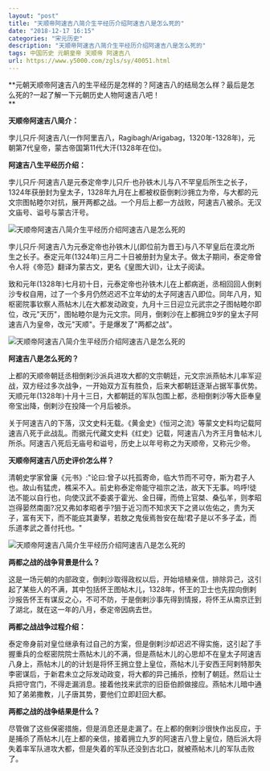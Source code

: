 ```yaml
---
layout: "post"
title: "天顺帝阿速吉八简介生平经历介绍阿速吉八是怎么死的"
date: "2018-12-17 16:15"
categories: "宋元历史"
description: "天顺帝阿速吉八简介生平经历介绍阿速吉八是怎么死的"
tags: 中国历史 元朝皇帝 天顺帝 阿速吉八
url: https://www.y5000.com/zgls/sy/40051.html
---
```






**元朝天顺帝阿速吉八的生平经历是怎样的？阿速吉八的结局怎么样？最后是怎么死的?一起了解一下元朝历史人物阿速吉八吧！  
**

 **天顺帝阿速吉八简介：**

孛儿只斤·阿速吉八(一作阿里吉八，Ragibagh/Arigabag，1320年-1328年)，元朝第7代皇帝，蒙古帝国第11代大汗(1328年在位)。

 **阿速吉八生平经历介绍：**

孛儿只斤·阿速吉八是元泰定帝孛儿只斤·也孙铁木儿与八不罕皇后所生之长子，1324年获册封为皇太子，1328年九月在上都被权臣倒剌沙拥立为帝，与大都的元文宗图帖睦尔对抗，展开两都之战。一个月后上都一方战败，阿速吉八被杀。无汉文庙号、谥号与蒙古汗号。

![天顺帝阿速吉八简介生平经历介绍阿速吉八是怎么死的](https://img.y5000.com/uploads/allimg/190114/e24a204e27d39dde5875a4e65cf3637b.jpg)

孛儿只斤·阿速吉八为元泰定帝也孙铁木儿(即位前为晋王)与八不罕皇后在漠北所生之长子。泰定元年(1324年)三月二十日被册封为皇太子。做太子期间，泰定帝曾令人将《帝范》翻译为蒙古文，更名《皇图大训》，让太子阅读。

致和元年(1328年)七月初十日，元泰定帝也孙铁木儿在上都病逝，丞相回回人倒剌沙专权自用，过了一个多月仍然迟迟不立年幼的太子阿速吉八即位。同年八月，知枢密院事钦察人燕帖木儿在大都发动政变，九月十三日迎立元武宗之子图帖睦尔即位，改元"天历"，图帖睦尔是为元文宗。同月，倒剌沙在上都拥立9岁的皇太子阿速吉八为皇帝，改元"天顺"。于是爆发了"两都之战"。

![天顺帝阿速吉八简介生平经历介绍阿速吉八是怎么死的](https://img.y5000.com/uploads/allimg/190114/b087001c4d2398bdd1543cceaf4dab66.jpg)

 **阿速吉八是怎么死的？**

上都的天顺帝朝廷丞相倒剌沙派兵进攻大都的文宗朝廷，元文宗派燕帖木儿率军迎战，双方经过多次战争，一开始双方互有胜负，后来大都朝廷逐渐占据军事优势。天顺元年(1328年)十月十三日，大都朝廷的军队包围上都，丞相倒剌沙等大臣奉皇帝宝出降，倒剌沙在投降一个月后被杀。

关于阿速吉八的下落，汉文史料无载。《黄金史》《恒河之流》等蒙文史料均记载阿速吉八死于此战乱。而据元代藏文史料《红史》记载，阿速吉八为齐王月鲁帖木儿所杀。阿速吉八死后无庙号和谥号，历史上以年号称之为天顺帝，又称元少帝。

 **天顺帝阿速吉八历史评价怎么样？**

清朝史学家曾廉《元书》:"论曰:曾子以托孤寄命，临大节而不可夺，斯为君子人也。故山有猛虎，樵采不入。前史称泰定帝能守祖宗之法，故天下无事。呜呼!徒法不能以自行也，向使汉武不委裘于霍光、金日磾，而倚上官桀、桑弘羊，则孝昭岂得晏然南面?况又弗如孝昭者乎?狙于近习而不知求天下之贤以佐佑之，贵为天子，富有天下，而不能庇其妻孥，若敖之鬼佞焉咎安在哉!君子是以不多子孟，而乐道孝武之善付托也。"

![天顺帝阿速吉八简介生平经历介绍阿速吉八是怎么死的](https://img.y5000.com/uploads/allimg/190114/31e91f65c2bd1de3a42ad914abb87f5f.jpg)

 **两都之战的战争背景是什么？**

这是一场元朝的内部政变，倒剌沙取得政权以后，开始培植亲信，排除异己，这引起了某些人的不满，其中包括怀王图帖木儿，1328年，怀王的卫士也先捏向倒剌沙报告怀王有谋反之心，不可不防，于是倒剌沙事先得到情报，将怀王从南京迁到了湖北，就在这一年的八月，泰定帝因病去世。

 **两都之战战争过程介绍：**

泰定帝身前对皇位继承有过自己的方案，但是倒剌沙却迟迟不得实施，这引起了手握重兵的佥枢密院院士燕帖木儿的不满，但是燕帖木儿的心思却不在皇太子阿速吉八身上，燕帖木儿的的计划是将怀王拥立登上皇位，燕帖木儿于安西王阿剌特那失李密谋后，于新君未立之际发动政变，将大都的异己捕杀，控制了朝廷。然后让士兵把守宫门，不得走漏消息。接着他找来武宗的旧臣伯颜做接应。燕帖木儿暗中通知了弟弟撒教，儿子唐其势，要他们立即赶回大都。

 **两都之战的战争结果是什么？**

尽管做了这些保密措施，但是消息还是走漏了。在上都的倒剌沙很快作出反应，于是捕杀了燕帖木儿在上都的亲信，接着拥立九岁的阿速吉八登上皇位，随后派大将失着率军队进攻大都，但是失着的军队还没到古北口，就被燕帖木儿的军队击败了。
